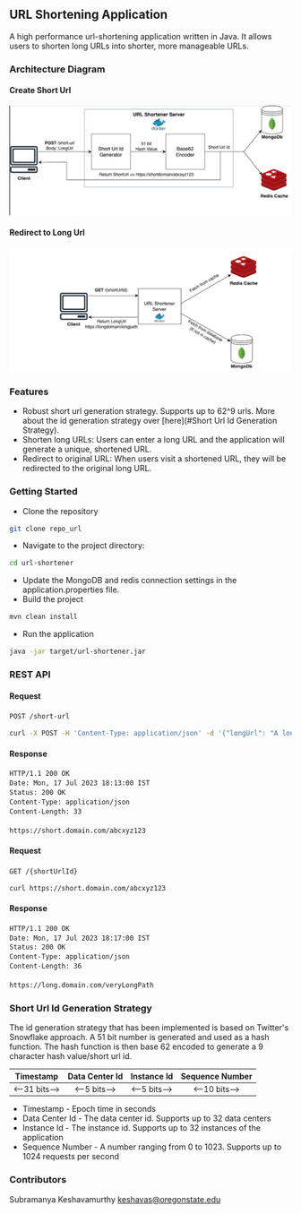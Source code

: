 ## URL Shortening Application
A high performance url-shortening application written in Java. It allows users to shorten long URLs into shorter, more manageable URLs.

### Architecture Diagram
#### Create Short Url
![Create Short Url](CreateShortUrlFlow.png)

#### Redirect to Long Url
![Redirect to Long Url](RedirectToLongUrlFlow.png)


### Features
* Robust short url generation strategy. Supports up to 62^9 urls. More about the id generation strategy over [here](#Short Url Id Generation Strategy).  
* Shorten long URLs: Users can enter a long URL and the application will generate a unique, shortened URL.
* Redirect to original URL: When users visit a shortened URL, they will be redirected to the original long URL.

### Getting Started
* Clone the repository
```sh
git clone repo_url
```
* Navigate to the project directory:
```sh
cd url-shortener
```
* Update the MongoDB and redis connection settings in the application.properties file.
* Build the project
```sh
mvn clean install
```
* Run the application 
```sh
java -jar target/url-shortener.jar
```

### REST API
#### Request
`POST /short-url`
```sh
curl -X POST -H 'Content-Type: application/json' -d '{"longUrl": "A long url", "userId": "A user id"}'
```
#### Response
```sh
HTTP/1.1 200 OK
Date: Mon, 17 Jul 2023 18:13:00 IST
Status: 200 OK
Content-Type: application/json
Content-Length: 33

https://short.domain.com/abcxyz123
```

#### Request
`GET /{shortUrlId}`
```sh
curl https://short.domain.com/abcxyz123
```
#### Response
```sh
HTTP/1.1 200 OK
Date: Mon, 17 Jul 2023 18:17:00 IST
Status: 200 OK
Content-Type: application/json
Content-Length: 36

https://long.domain.com/veryLongPath
```

### Short Url Id Generation Strategy
The id generation strategy that has been implemented is based on Twitter's Snowflake approach.
A 51 bit number is generated and used as a hash function. The hash function is then base 62 encoded to generate a 9 character hash value/short url id.

|   Timestamp   | Data Center Id | Instance Id  | Sequence Number |
|:-------------:|:--------------:|:------------:|:---------------:|
| <--31 bits--> |  <--5 bits-->  | <--5 bits--> |  <--10 bits-->  |

* Timestamp - Epoch time in seconds
* Data Center Id - The data center id. Supports up to 32 data centers
* Instance Id - The instance id. Supports up to 32 instances of the application
* Sequence Number - A number ranging from 0 to 1023. Supports up to 1024 requests per second

### Contributors
Subramanya Keshavamurthy [keshavas@oregonstate.edu](mailto://keshavas@oregonstate.edu)